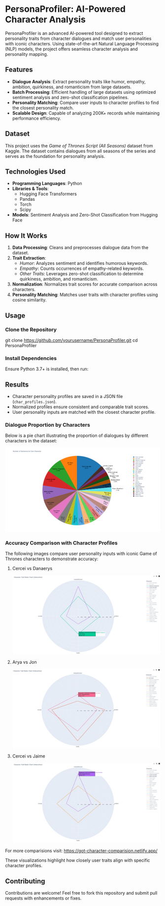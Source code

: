 # PersonaProfiler: AI-Powered Character Analysis

PersonaProfiler is an advanced AI-powered tool designed to extract personality traits from character dialogues and match user personalities with iconic characters. Using state-of-the-art Natural Language Processing (NLP) models, the project offers seamless character analysis and personality mapping.

## Features
- **Dialogue Analysis**: Extract personality traits like humor, empathy, ambition, quirkiness, and romanticism from large datasets.
- **Batch Processing**: Efficient handling of large datasets using optimized sentiment analysis and zero-shot classification pipelines.
- **Personality Matching**: Compare user inputs to character profiles to find the closest personality match.
- **Scalable Design**: Capable of analyzing 200K+ records while maintaining performance efficiency.

## Dataset
This project uses the *Game of Thrones Script (All Seasons)* dataset from Kaggle. The dataset contains dialogues from all seasons of the series and serves as the foundation for personality analysis.

## Technologies Used
- **Programming Languages**: Python
- **Libraries & Tools**:
  - Hugging Face Transformers
  - Pandas
  - Torch
  - Scipy
- **Models**: Sentiment Analysis and Zero-Shot Classification from Hugging Face

## How It Works
1. **Data Processing**: Cleans and preprocesses dialogue data from the dataset.
2. **Trait Extraction**:
   - *Humor*: Analyzes sentiment and identifies humorous keywords.
   - *Empathy*: Counts occurrences of empathy-related keywords.
   - *Other Traits*: Leverages zero-shot classification to determine quirkiness, ambition, and romanticism.
3. **Normalization**: Normalizes trait scores for accurate comparison across characters.
4. **Personality Matching**: Matches user traits with character profiles using cosine similarity.

## Usage

### Clone the Repository
git clone https://github.com/yourusername/PersonaProfiler.git
cd PersonaProfiler

### Install Dependencies
Ensure Python 3.7+ is installed, then run:


## Results

- Character personality profiles are saved in a JSON file (`char_profiles.json`).
- Normalized profiles ensure consistent and comparable trait scores.
- User personality inputs are matched with the closest character profile.


### Dialogue Proportion by Characters
Below is a pie chart illustrating the proportion of dialogues by different characters in the dataset:

![Dialogue Proportion](results/got_pie_dialogue_count.png)


### Accuracy Comparison with Character Profiles
The following images compare user personality inputs with iconic Game of Thrones characters to demonstrate accuracy:

1. Cercei vs Danaerys
   
     ![Cercie vs Danaerys](results/got_radar_cercie_danaerys.jpg)

3. Arya vs Jon
   
     ![Arya vs Jon](results/got_radar_arya_jon.jpg)

4. Cercei vs Jaime

    ![Cercie vs Jaime](results/got_radar_cercie_jaime.jpg)

For more comparisions visit: https://got-character-comparision.netlify.app/

These visualizations highlight how closely user traits align with specific character profiles.

## Contributing
Contributions are welcome! Feel free to fork this repository and submit pull requests with enhancements or fixes.

